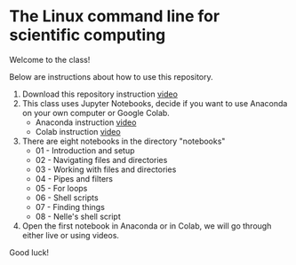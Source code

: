 # The Linux command line for scientific computing

Welcome to the class!

Below are instructions about how to use this repository.

1. Download this repository instruction [video]()
1. This class uses Jupyter Notebooks, decide if you want to use Anaconda on your own computer or Google Colab.
    - Anaconda instruction [video]()
    - Colab instruction [video]()
1. There are eight notebooks in the directory "notebooks"
    - 01 - Introduction and setup
    - 02 - Navigating files and directories
    - 03 - Working with files and directories
    - 04 - Pipes and filters
    - 05 - For loops
    - 06 - Shell scripts
    - 07 - Finding things
    - 08 - Nelle's shell script
1. Open the first notebook in Anaconda or in Colab, we will go through either live or using videos.

Good luck!

